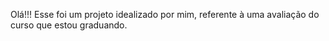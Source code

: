 Olá!!!
Esse foi um projeto idealizado por mim, referente à uma avaliação do curso que estou graduando. 
